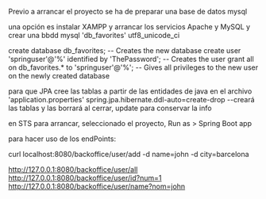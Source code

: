 Previo a arrancar el proyecto se ha de preparar una base de datos mysql

una opción es instalar XAMPP y arrancar los servicios Apache y MySQL
y crear una bbdd mysql 'db_favorites' utf8_unicode_ci

create database db_favorites; -- Creates the new database
create user 'springuser'@'%' identified by 'ThePassword'; -- Creates the user
grant all on db_favorites.* to 'springuser'@'%'; -- Gives all privileges to the new user on the newly created database

para que JPA cree las tablas a partir de las entidades de java en el archivo 'application.properties'
spring.jpa.hibernate.ddl-auto=create-drop --creará las tablas y las borrará al cerrar, update para conservar la info

en STS para arrancar, seleccionado el proyecto, Run as > Spring Boot app


para hacer uso de los endPoints:

curl localhost:8080/backoffice/user/add -d name=john -d city=barcelona

http://127.0.0.1:8080/backoffice/user/all
http://127.0.0.1:8080/backoffice/user/id?num=1
http://127.0.0.1:8080/backoffice/user/name?nom=john
